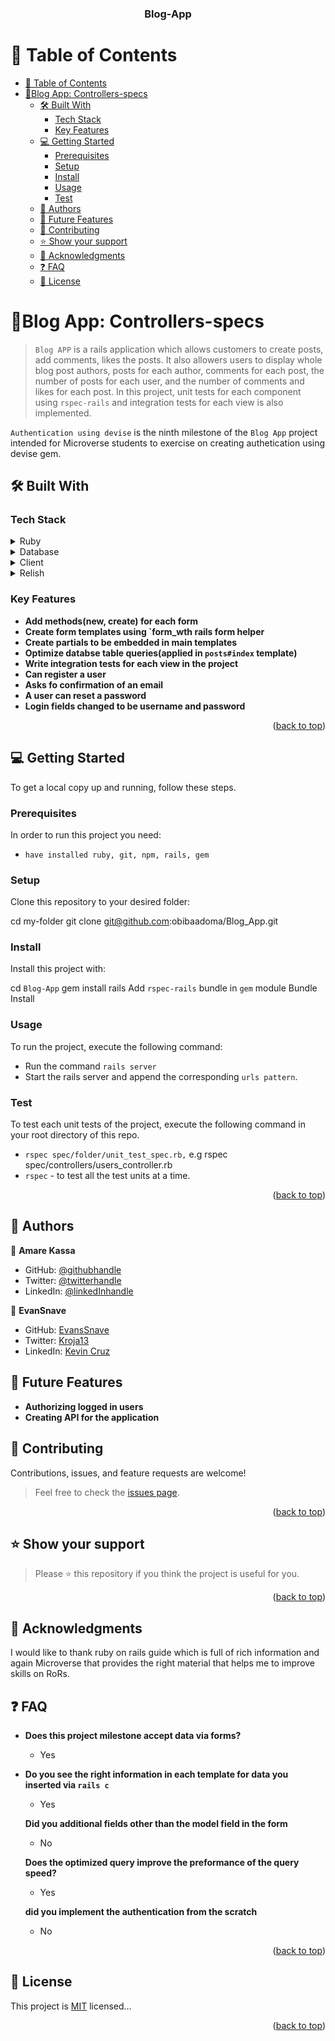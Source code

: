 <a name="readme-top"></a>

<div align="center">

  <h3><b>Blog-App</b></h3>

</div>

# 📗 Table of Contents

- [📗 Table of Contents](#-table-of-contents)
- [📖Blog App: Controllers-specs](#blog-app-controllers-specs)
  - [🛠 Built With ](#-built-with-)
    - [Tech Stack ](#tech-stack-)
    - [Key Features ](#key-features-)
  - [💻 Getting Started ](#-getting-started-)
    - [Prerequisites](#prerequisites)
    - [Setup](#setup)
    - [Install](#install)
    - [Usage](#usage)
    - [Test](#test)
  - [👥 Authors ](#-authors-)
  - [🔭 Future Features ](#-future-features-)
  - [🤝 Contributing ](#-contributing-)
  - [⭐️ Show your support ](#️-show-your-support-)
  - [🙏 Acknowledgments ](#-acknowledgments-)
  - [❓ FAQ ](#-faq-)
  - [📝 License ](#-license-)


# 📖Blog App: Controllers-specs<a name="about-project"></a>
> `Blog APP` is a rails application which allows customers to create posts, add comments, likes the posts. It also allowers users to display whole blog post authors, posts for each author, comments for each post, the number of posts for each user, and the number of comments and likes for each post. In this project, unit tests for each component using `rspec-rails` and integration tests for each view is also implemented.


`Authentication using devise` is the ninth milestone of the `Blog App` project intended for Microverse students to exercise on creating authetication using devise gem.
## 🛠 Built With <a name="built-with"></a>

### Tech Stack <a name="tech-stack"></a>

<details>
<summary>Ruby</summary>
  <ul>
    <li><a href="https://www.ruby-lang.org/">PostgreSQL</a></li>
  </ul>
</details>

<details>
<summary>Database</summary>
  <ul>
    <li><a href="https://www.postgresql.org/">Ruby on Rails</a></li>
  </ul>
</details>

<details>
  <summary>Client</summary>
  <ul>
    <li><a href="https://rubyonrails.org/">Ruby on Rails</a></li>
  </ul>
</details>

<details>
  <summary>Relish</summary>
  <ul>
    <li><a href="https://relishapp.com/rspec/">RSpec rspec-rails</a></li>
  </ul>
</details>

### Key Features <a name="key-features"></a>

- **Add methods(new, create) for each form**
- **Create form templates using `form_wth rails form helper**
- **Create partials to be embedded in main templates**
- **Optimize databse table queries(applied in `posts#index` template)**
- **Write integration tests for each view in the project**
- **Can register a user**
- **Asks fo confirmation of an email**
- **A user can reset a password**
- **Login fields changed to be username and password**


<p align="right">(<a href="#readme-top">back to top</a>)</p>



## 💻 Getting Started <a name="getting-started"></a>

To get a local copy up and running, follow these steps.

### Prerequisites

In order to run this project you need:

- `have installed ruby, git, npm, rails, gem`


### Setup

Clone this repository to your desired folder:


  cd my-folder
  git clone git@github.com:obibaadoma/Blog_App.git


### Install

Install this project with:

  cd `Blog-App`
  gem install rails
  Add `rspec-rails` bundle in `gem` module
  Bundle Install


### Usage

To run the project, execute the following command:

  - Run the command `rails server`
  - Start the rails server and append the corresponding `urls pattern`.

### Test
To test each unit tests of the project, execute the following command in your root directory of this repo.
  - `rspec spec/folder/unit_test_spec.rb,` e.g rspec spec/controllers/users_controller.rb
  - `rspec` - to test all the test units at a time.


<p align="right">(<a href="#readme-top">back to top</a>)</p>



## 👥 Authors <a name="authors"></a>


👤 **Amare Kassa**

- GitHub: [@githubhandle](https://github.com/obibaadoma)
- Twitter: [@twitterhandle](https://twitter.com/obibakwekuadoma)
- LinkedIn: [@linkedInhandle](https://www.linkedin.com/in/derek-akrasi-konadu/)

👤 **EvanSnave**

- GitHub: [EvansSnave](https://github.com/EvansSnave)
- Twitter: [Kroja13](https://twitter.com/Kroja13)
- LinkedIn: [Kevin Cruz](https://www.linkedin.com/in/kevin-cruz-25159a201/)

## 🔭 Future Features <a name="future-features"></a>


- **Authorizing logged in users**
- **Creating API for the application**


## 🤝 Contributing <a name="contributing"></a>

Contributions, issues, and feature requests are welcome!

> Feel free to check the [issues page](https://github.com/obibaadoma/Blog_App/issues).

<p align="right">(<a href="#readme-top">back to top</a>)</p>


## ⭐️ Show your support <a name="support"></a>


> Please ⭐️ this repository if you think the project is useful for you.

<p align="right">(<a href="#readme-top">back to top</a>)</p>


## 🙏 Acknowledgments <a name="acknowledgements"></a>


I would like to thank ruby on rails guide which is full of rich information and again Microverse that provides the right material that helps me to improve skills on RoRs.


## ❓ FAQ <a name="faq"></a>


- **Does this project milestone accept data via forms?**
  - Yes

- **Do you see the right information in each template for data you inserted via `rails c`**

  - Yes

   **Did you additional fields other than the model field in the form**

  - No

   **Does the optimized query improve the preformance of the query speed?**

  - Yes

  **did you implement the authentication from the scratch**

  - No



<p align="right">(<a href="#readme-top">back to top</a>)</p>


## 📝 License <a name="license"></a>

This project is [MIT](./LICENSE) licensed...


<p align="right">(<a href="#readme-top">back to top</a>)</p>